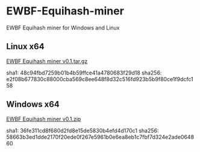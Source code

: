 # EWBF-Equihash-miner
EWBF Equihash miner for Windows and Linux

## Linux x64

[EWBF Equihash miner v0.1.tar.gz](https://github.com/litecoinz-project/EWBF-Equihash-miner/blob/master/EWBF%20Equihash%20miner%20v0.1.tar.gz)

sha1: 48c94fbd7259b01b4b59ffce41a4780683f29d18
sha256: e2f08b677830c88000cba569c8ee648f8d32c516fd923b5b9f80ce1f9dcfc158

## Windows x64
[EWBF Equihash miner v0.1.zip](https://github.com/litecoinz-project/EWBF-Equihash-miner/blob/master/EWBF%20Equihash%20miner%20v0.1.zip)

sha1: 36fe311cd8f680d2fd8e15de5830b4efd4d170c1
sha256: 58663b3ed1dde2170f20ede0f267e5961b0e6ea8eb1c7fbf7d324e2ade064860
